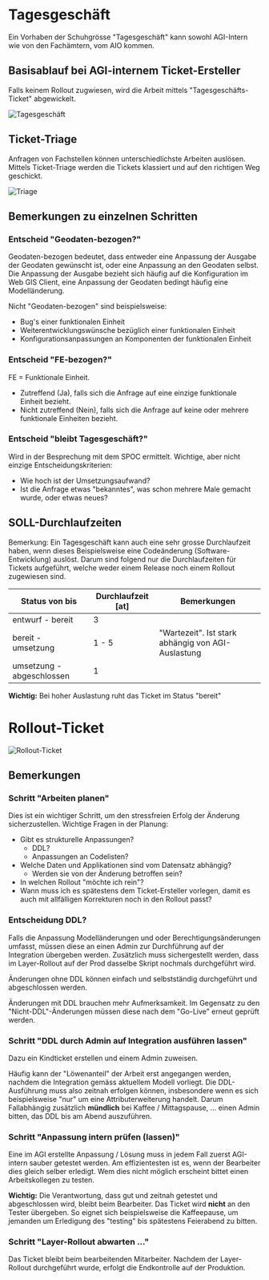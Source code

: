 # Tagesgeschäft

Ein Vorhaben der Schuhgrösse "Tagesgeschäft" kann sowohl AGI-Intern wie von den Fachämtern, vom AIO kommen.

## Basisablauf bei AGI-internem Ticket-Ersteller

Falls keinem Rollout zugwiesen, wird die Arbeit mittels "Tagesgeschäfts-Ticket" abgewickelt.

![Tagesgeschäft](puml_output/flow_ticket.png)

## Ticket-Triage

Anfragen von Fachstellen können unterschiedlichste Arbeiten auslösen. Mittels Ticket-Triage werden die Tickets
klassiert und auf den richtigen Weg geschickt.

![Triage](puml_output/flow_triage.png)

## Bemerkungen zu einzelnen Schritten

### Entscheid "Geodaten-bezogen?"

Geodaten-bezogen bedeutet, dass entweder eine Anpassung der Ausgabe der Geodaten gewünscht ist, oder
eine Anpassung an den Geodaten selbst. Die Anpassung der Ausgabe bezieht sich häufig auf die Konfiguration 
im Web GIS Client, eine Anpassung der Geodaten bedingt häufig eine Modelländerung.

Nicht "Geodaten-bezogen" sind beispielsweise:
* Bug's einer funktionalen Einheit
* Weiterentwicklungswünsche bezüglich einer funktionalen Einheit
* Konfigurationsanpassungen an Komponenten der funktionalen Einheit

### Entscheid "FE-bezogen?"

FE = Funktionale Einheit.

* Zutreffend (Ja), falls sich die Anfrage auf eine einzige funktionale Einheit bezieht.
* Nicht zutreffend (Nein), falls sich die Anfrage auf keine oder mehrere funktionale Einheiten bezieht.

### Entscheid "bleibt Tagesgeschäft?"

Wird in der Besprechung mit dem SPOC ermittelt. Wichtige, aber nicht einzige Entscheidungskriterien:
* Wie hoch ist der Umsetzungsaufwand?
* Ist die Anfrage etwas "bekanntes", was schon mehrere Male gemacht wurde, oder etwas neues?

## SOLL-Durchlaufzeiten

Bemerkung: Ein Tagesgeschäft kann auch eine sehr grosse Durchlaufzeit haben, wenn dieses Beispielsweise
eine Codeänderung (Software-Entwicklung) auslöst. Darum sind folgend nur die Durchlaufzeiten für
Tickets aufgeführt, welche weder einem Release noch einem Rollout zugewiesen sind.

|Status von bis|Durchlaufzeit [at]|Bemerkungen|
|---|---|---|
|entwurf - bereit|3||
|bereit - umsetzung|1 - 5|"Wartezeit". Ist stark abhängig von AGI-Auslastung|
|umsetzung - abgeschlossen|1||

**Wichtig:** Bei hoher Auslastung ruht das Ticket im Status "bereit"

# Rollout-Ticket

![Rollout-Ticket](puml_output/flow_rollout.png)

## Bemerkungen

### Schritt "Arbeiten planen"

Dies ist ein wichtiger Schritt, um den stressfreien Erfolg der Änderung sicherzustellen. Wichtige Fragen in der Planung:
* Gibt es strukturelle Anpassungen?
    * DDL?
    * Anpassungen an Codelisten?
* Welche Daten und Applikationen sind vom Datensatz abhängig?
    * Werden sie von der Änderung betroffen sein?
* In welchen Rollout "möchte ich rein"?
* Wann muss ich es spätestens dem Ticket-Ersteller vorlegen, damit es auch mit allfälligen
Korrekturen noch in den Rollout passt?

### Entscheidung DDL?

Falls die Anpassung Modelländerungen und oder Berechtigungsänderungen umfasst,
müssen diese an einen Admin zur Durchführung auf der Integration übergeben werden.
Zusätzlich muss sichergestellt werden, dass im Layer-Rollout auf der Prod
dasselbe Skript nochmals durchgeführt wird.

Änderungen ohne DDL können einfach und selbstständig durchgeführt 
und abgeschlossen werden.

Änderungen mit DDL brauchen mehr Aufmerksamkeit. Im Gegensatz zu den 
"Nicht-DDL"-Änderungen müssen diese nach dem "Go-Live" erneut geprüft 
werden.

### Schritt "DDL durch Admin auf Integration ausführen lassen"

Dazu ein Kindticket erstellen und einem Admin zuweisen.

Häufig kann der "Löwenanteil" der Arbeit erst angegangen werden, nachdem die Integration gemäss
aktuellem Modell vorliegt. Die DDL-Ausführung muss also zeitnah erfolgen können, insbesondere wenn es 
sich beispielsweise "nur" um eine Attributerweiterung handelt.
Darum Fallabhängig zusätzlich **mündlich** bei Kaffee / Mittagspause, ... einen Admin bitten, 
das DDL bis am Abend auszuführen. 

### Schritt "Anpassung intern prüfen (lassen)"

Eine im AGI erstellte Anpassung / Lösung muss in jedem Fall zuerst AGI-intern sauber getestet werden.
Am effizientesten ist es, wenn der Bearbeiter dies gleich selber erledigt. Wem dies nicht möglich erscheint 
bittet einen Arbeitskollegen zu testen.

**Wichtig:** Die Verantwortung, dass gut und zeitnah getestet und abgeschlossen wird, bleibt beim Bearbeiter.
Das Ticket wird **nicht** an den Tester übergeben. So eignet sich beispielsweise die Kaffeepause, um jemanden 
um Erledigung des "testing" bis spätestens Feierabend zu bitten.

### Schritt "Layer-Rollout abwarten ..."

Das Ticket bleibt beim bearbeitenden Mitarbeiter. Nachdem der Layer-Rollout durchgeführt wurde, erfolgt 
die Endkontrolle auf der Produktion.